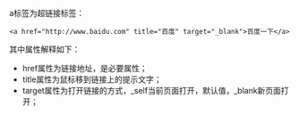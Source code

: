 a标签为超链接标签：
```
<a href="http://www.baidu.com" title="百度" target="_blank">百度一下</a>
```
其中属性解释如下：
- href属性为链接地址，是必要属性；
- title属性为鼠标移到链接上的提示文字；
- target属性为打开链接的方式，_self当前页面打开，默认值，_blank新页面打开；


